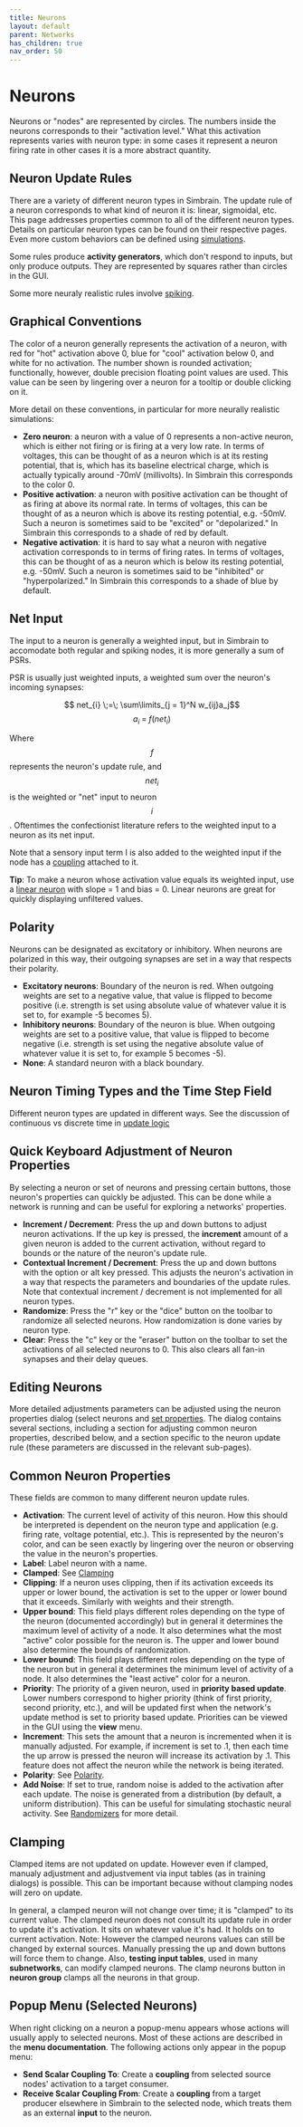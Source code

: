 ```yaml
---
title: Neurons
layout: default
parent: Networks
has_children: true
nav_order: 50
---
```


# Neurons

Neurons or "nodes" are represented by circles. The numbers inside the neurons corresponds to their "activation level." What this activation represents varies with neuron type: in some cases it represent a neuron firing rate in other cases it is a more abstract quantity. 

## Neuron Update Rules 

There are a variety of different neuron types in Simbrain. The update rule of a neuron corresponds to what kind of neuron it is: linear, sigmoidal, etc. This page addresses properties common to all of the different neuron types. Details on particular neuron types can be found on their respective pages. Even more custom behaviors can be defined using [simulations](../../simulations).

Some rules produce **activity generators**, which don't respond to inputs, but only produce outputs. They are represented by squares rather than circles in the GUI.

Some more neuraly realistic rules involve [spiking](../spikingneurons).

## Graphical Conventions

The color of a neuron generally represents the activation of a neuron, with red for "hot" activation above 0, blue for "cool" activation below 0, and white for no activation. The number shown is rounded activation; functionally, however, double precision floating point values are used. This value can be seen by lingering over a neuron for a tooltip or double clicking on it.

More detail on these conventions, in particular for more neurally realistic simulations:

- **Zero neuron**: a neuron with a value of 0 represents a non-active neuron, which is either not firing or is firing at a very low rate. In terms of voltages, this can be thought of as a neuron which is at its resting potential, that is, which has its baseline electrical charge, which is actually typically around -70mV (millivolts). In Simbrain this corresponds to the color 0.
- **Positive activation**: a neuron with positive activation can be thought of as firing at above its normal rate. In terms of voltages, this can be thought of as a neuron which is above its resting potential, e.g. -50mV. Such a neuron is sometimes said to be "excited" or "depolarized." In Simbrain this corresponds to a shade of red by default.
- **Negative activation**: it is hard to say what a neuron with negative activation corresponds to in terms of firing rates. In terms of voltages, this can be thought of as a neuron which is below its resting potential, e.g. -50mV. Such a neuron is sometimes said to be "inhibited" or "hyperpolarized." In Simbrain this corresponds to a shade of blue by default.

## Net Input 

The input to a neuron is generally a weighted input, but in Simbrain to accomodate both regular and spiking nodes, it is more generally a sum of PSRs.

PSR is usually just weighted inputs, a weighted sum over the neuron's incoming synapses:

$$ net_{i} \;=\; \sum\limits_{j = 1}^N w_{ij}a_j$$ $$ a_i \;=\; f(net_{i})$$

Where $$f$$ represents the neuron's update rule, and $$net_{i}$$ is the weighted or "net" input to neuron $$i$$. Oftentimes the confectionist literature refers to the weighted input to a neuron as its net input.

Note that a sensory input term I is also added to the weighted input if the node has a [coupling](../../workspace/couplings) attached to it.

**Tip**: To make a neuron whose activation value equals its weighted input, use a [linear neuron](linear) with slope = 1 and bias = 0. Linear neurons are great for quickly displaying unfiltered values.


## Polarity

Neurons can be designated as excitatory or inhibitory. When neurons are polarized in this way, their outgoing synapses are set in a way that respects their polarity.

- **Excitatory neurons**: Boundary of the neuron is red. When outgoing weights are set to a negative value, that value is flipped to become positive (i.e. strength is set using absolute value of whatever value it is set to, for example -5 becomes 5).
- **Inhibitory neurons**: Boundary of the neuron is blue. When outgoing weights are set to a positive value, that value is flipped to become negative (i.e. strength is set using the negative absolute value of whatever value it is set to, for example 5 becomes -5).
- **None**: A standard neuron with a black boundary.

## Neuron Timing Types and the Time Step Field

Different neuron types are updated in different ways. See the discussion of continuous vs discrete time in [update logic](../updateLogic)

## Quick Keyboard Adjustment of Neuron Properties

By selecting a neuron or set of neurons and pressing certain buttons, those neuron's properties can quickly be adjusted. This can be done while a network is running and can be useful for exploring a networks' properties.

- **Increment / Decrement**: Press the up and down buttons to adjust neuron activations. If the up key is pressed, the **increment** amount of a given neuron is added to the current activation, without regard to bounds or the nature of the neuron's update rule.
- **Contextual Increment / Decrement**: Press the up and down buttons with the option or alt key pressed. This adjusts the neuron's activation in a way that respects the parameters and boundaries of the update rules. Note that contextual increment / decrement is not implemented for all neuron types.
- **Randomize**: Press the "r" key or the "dice" button on the toolbar to randomize all selected neurons. How randomization is done varies by neuron type.
- **Clear**: Press the "c" key or the "eraser" button on the toolbar to set the activations of all selected neurons to 0. This also clears all fan-in synapses and their delay queues.

## Editing Neurons

More detailed adjustments parameters can be adjusted using the neuron properties dialog (select neurons and [set properties](../buildingBasics#setting-properties). The dialog contains several sections, including a section for adjusting common neuron properties, described below, and a section specific to the neuron update rule (these parameters are discussed in the relevant sub-pages).

## Common Neuron Properties

These fields are common to many different neuron update rules.

- **Activation**: The current level of activity of this neuron. How this should be interpreted is dependent on the neuron type and application (e.g. firing rate, voltage potential, etc.). This is represented by the neuron's color, and can be seen exactly by lingering over the neuron or observing the value in the neuron's properties.
- **Label**: Label neuron with a name.
- **Clamped**: See [Clamping](#clamping)
- **Clipping**: If a neuron uses clipping, then if its activation exceeds its upper or lower bound, the activation is set to the upper or lower bound that it exceeds. Similarly with weights and their strength.
- **Upper bound**: This field plays different roles depending on the type of the neuron (documented accordingly) but in general it determines the maximum level of activity of a node. It also determines what the most "active" color possible for the neuron is. The upper and lower bound also determine the bounds of randomization.
- **Lower bound**: This field plays different roles depending on the type of the neuron but in general it determines the minimum level of activity of a node. It also determines the "least active" color for a neuron.
- **Priority**: The priority of a given neuron, used in **priority based update**. Lower numbers correspond to higher priority (think of first priority, second priority, etc.), and will be updated first when the network's update method is set to priority based update. Priorities can be viewed in the GUI using the **view** menu.
- **Increment**: This sets the amount that a neuron is incremented when it is manually adjusted. For example, if increment is set to .1, then each time the up arrow is pressed the neuron will increase its activation by .1. This feature does not affect the neuron while the network is being iterated.
- **Polarity**: See [Polarity](#polarity).
- **Add Noise**: If set to true, random noise is added to the activation after each update. The noise is generated from a distribution (by default, a uniform distribution). This can be useful for simulating stochastic neural activity. See [Randomizers](/docs/utilities/randomizers) for more detail.

## Clamping

Clamped items are not updated on update. However even if clamped, manualy adjustment and adjustvement via input tables (as in training dialogs) is possible. This can be important because without clamping nodes will zero on update. 

In general, a clamped neuron will not change over time; it is "clamped" to its current value. The clamped neuron does not consult its update rule in order to update it's activation. It sits on whatever value it's had. It holds on to current activation. Note: However the clamped neurons values can still be changed by external sources. Manually pressing the up and down buttons will force them to change. Also, **testing input tables**, used in many **subnetworks**, can modify clamped neurons. The clamp neurons button in **neuron group** clamps all the neurons in that group.

## Popup Menu (Selected Neurons)

When right clicking on a neuron a popup-menu appears whose actions will usually apply to selected neurons. Most of these actions are described in the **menu documentation**. The following actions only appear in the popup menu:

- **Send Scalar Coupling To**: Create a **coupling** from selected source nodes' activation to a target consumer.
- **Receive Scalar Coupling From**: Create a **coupling** from a target producer elsewhere in Simbrain to the selected node, which treats them as an external **input** to the neuron.

